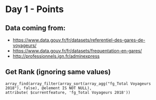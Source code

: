 # Day 1 - Points

## Data coming from:

* https://www.data.gouv.fr/fr/datasets/referentiel-des-gares-de-voyageurs/
* https://www.data.gouv.fr/fr/datasets/frequentation-en-gares/
* http://professionnels.ign.fr/adminexpress

## Get Rank (ignoring same values)

```
array_find(array_filter(array_sort(array_agg("fg_Total Voyageurs 2018"), false), @element IS NOT NULL),
attribute( $currentfeature, 'fg_Total Voyageurs 2018'))
```